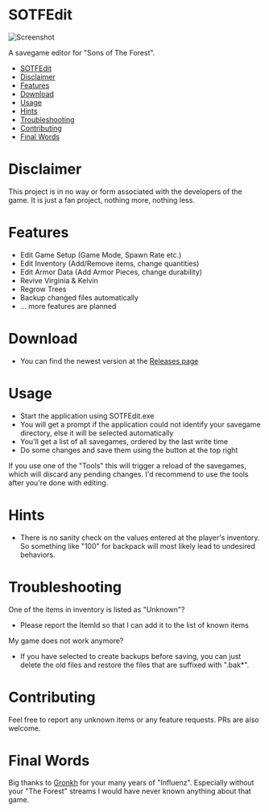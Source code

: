 # SOTFEdit

![Screenshot](https://abload.de/img/sotfeditdrdoh.jpg)

A savegame editor for "Sons of The Forest". 

- [SOTFEdit](#sotfedit)
- [Disclaimer](#disclaimer)
- [Features](#features)
- [Download](#download)
- [Usage](#usage)
- [Hints](#hints)
- [Troubleshooting](#troubleshooting)
- [Contributing](#contributing)
- [Final Words](#final-words)

# Disclaimer

This project is in no way or form associated with the developers of the game. It is just a fan project, nothing more, nothing less.

# Features

- Edit Game Setup (Game Mode, Spawn Rate etc.)
- Edit Inventory (Add/Remove items, change quantities)
- Edit Armor Data (Add Armor Pieces, change durability)
- Revive Virginia & Kelvin
- Regrow Trees
- Backup changed files automatically
- ... more features are planned

# Download
- You can find the newest version at the [Releases page](https://github.com/codengine/SOTFEdit/releases)

# Usage

- Start the application using SOTFEdit.exe
- You will get a prompt if the application could not identify your savegame directory, else it will be selected automatically
- You'll get a list of all savegames, ordered by the last write time
- Do some changes and save them using the button at the top right

If you use one of the "Tools" this will trigger a reload of the savegames, which will discard any pending changes. I'd recommend to use the tools after you're done with editing.

# Hints

- There is no sanity check on the values entered at the player's inventory. So something like "100" for backpack will most likely lead to undesired behaviors.

# Troubleshooting

One of the items in inventory is listed as "Unknown"?
- Please report the ItemId so that I can add it to the list of known items

My game does not work anymore?
- If you have selected to create backups before saving, you can just delete the old files and restore the files that are suffixed with ".bak*".

# Contributing

Feel free to report any unknown items or any feature requests. PRs are also welcome.

# Final Words

Big thanks to [Gronkh](https://gronkh.tv) for your many years of "Influenz". Especially without your "The Forest" streams I would have never known anything about that game.
